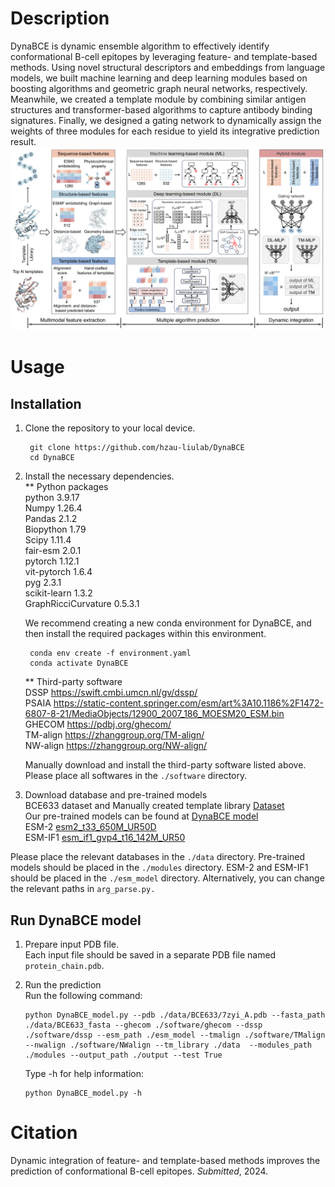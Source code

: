 # Description
DynaBCE is dynamic ensemble algorithm to effectively identify conformational B-cell epitopes by leveraging feature- and template-based methods. Using novel structural descriptors and embeddings from language models, we built machine learning and deep learning modules based on boosting algorithms and geometric graph neural networks, respectively. Meanwhile, we created a template module by combining similar antigen structures and transformer-based algorithms to capture antibody binding signatures. Finally, we designed a gating network to dynamically assign the weights of three modules for each residue to yield its integrative prediction result.   
![image](img/Framework.png)  

# Usage
## Installation 
1. Clone the repository to your local device.
   ```shell
    git clone https://github.com/hzau-liulab/DynaBCE   
    cd DynaBCE
   ```
2. Install the necessary dependencies.     
   ** Python packages         
        python                3.9.17    
        Numpy                 1.26.4     
        Pandas                2.1.2    
        Biopython             1.79     
        Scipy                 1.11.4      
        fair-esm              2.0.1      
        pytorch               1.12.1    
        vit-pytorch           1.6.4     
        pyg                   2.3.1      
        scikit-learn          1.3.2    
        GraphRicciCurvature   0.5.3.1 

     
   We recommend creating a new conda environment for DynaBCE, and then install the required packages within this environment.          
   ```shell
    conda env create -f environment.yaml  
    conda activate DynaBCE
   ```
    ** Third-party software        
        DSSP https://swift.cmbi.umcn.nl/gv/dssp/    
        PSAIA https://static-content.springer.com/esm/art%3A10.1186%2F1472-6807-8-21/MediaObjects/12900_2007_186_MOESM20_ESM.bin        
        GHECOM https://pdbj.org/ghecom/      
        TM-align https://zhanggroup.org/TM-align/   
        NW-align https://zhanggroup.org/NW-align/
   
   Manually download and install the third-party software listed above. Please place all softwares in the `./software` directory.
   
4. Download database and pre-trained models        
   BCE633 dataset and Manually created template library [Dataset](https://drive.google.com/file/d/1z1xSP5U5GkCvLTmrMAnlxp8qUMspBr9y/view?usp=sharing)      
   Our pre-trained models can be found at [DynaBCE model](https://drive.google.com/file/d/1z1xSP5U5GkCvLTmrMAnlxp8qUMspBr9y/view?usp=sharing)         
   ESM-2 [esm2_t33_650M_UR50D](https://dl.fbaipublicfiles.com/fair-esm/models/esm2_t33_650M_UR50D.pt)        
   ESM-IF1 [esm_if1_gvp4_t16_142M_UR50](https://dl.fbaipublicfiles.com/fair-esm/models/esm_if1_gvp4_t16_142M_UR50.pt)            

Please place the relevant databases in the `./data` directory. Pre-trained models should be placed in the `./modules` directory. ESM-2 and ESM-IF1 should be placed in the `./esm_model` directory. Alternatively, you can change the relevant paths in `arg_parse.py.`

## Run DynaBCE model  
1. Prepare input PDB file.      
   Each input file should be saved in a separate PDB file named `protein_chain.pdb`.       
   
2. Run the prediction    
   Run the following command:   
   
       python DynaBCE_model.py --pdb ./data/BCE633/7zyi_A.pdb --fasta_path ./data/BCE633_fasta --ghecom ./software/ghecom --dssp ./software/dssp --esm_path ./esm_model --tmalign ./software/TMalign --nwalign ./software/NWalign --tm_library ./data  --modules_path ./modules --output_path ./output --test True
   
   Type -h for help information:         
   
       python DynaBCE_model.py -h         

# Citation
Dynamic integration of feature- and template-based methods improves the prediction of conformational B-cell epitopes. *Submitted*, 2024.
